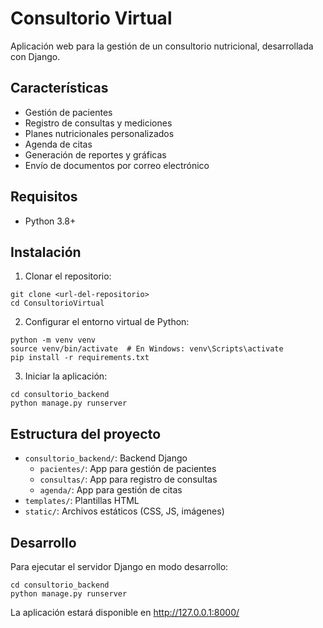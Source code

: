 # Consultorio Virtual

Aplicación web para la gestión de un consultorio nutricional, desarrollada con Django.

## Características

- Gestión de pacientes
- Registro de consultas y mediciones
- Planes nutricionales personalizados
- Agenda de citas
- Generación de reportes y gráficas
- Envío de documentos por correo electrónico

## Requisitos

- Python 3.8+

## Instalación

1. Clonar el repositorio:
```
git clone <url-del-repositorio>
cd ConsultorioVirtual
```

2. Configurar el entorno virtual de Python:
```
python -m venv venv
source venv/bin/activate  # En Windows: venv\Scripts\activate
pip install -r requirements.txt
```

3. Iniciar la aplicación:
```
cd consultorio_backend
python manage.py runserver
```

## Estructura del proyecto

- `consultorio_backend/`: Backend Django
  - `pacientes/`: App para gestión de pacientes
  - `consultas/`: App para registro de consultas
  - `agenda/`: App para gestión de citas
- `templates/`: Plantillas HTML
- `static/`: Archivos estáticos (CSS, JS, imágenes)

## Desarrollo

Para ejecutar el servidor Django en modo desarrollo:
```
cd consultorio_backend
python manage.py runserver
```

La aplicación estará disponible en http://127.0.0.1:8000/
